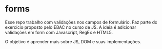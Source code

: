 # forms

Esse repo trabalho com validações nos campos de formulário.
Faz parte do exercício proposto pelo EBAC no curso de JS. A ideia é adicionar validações em form com Javascript, RegEx e HTML5.

O objetivo é aprender mais sobre JS, DOM e suas implementações.

